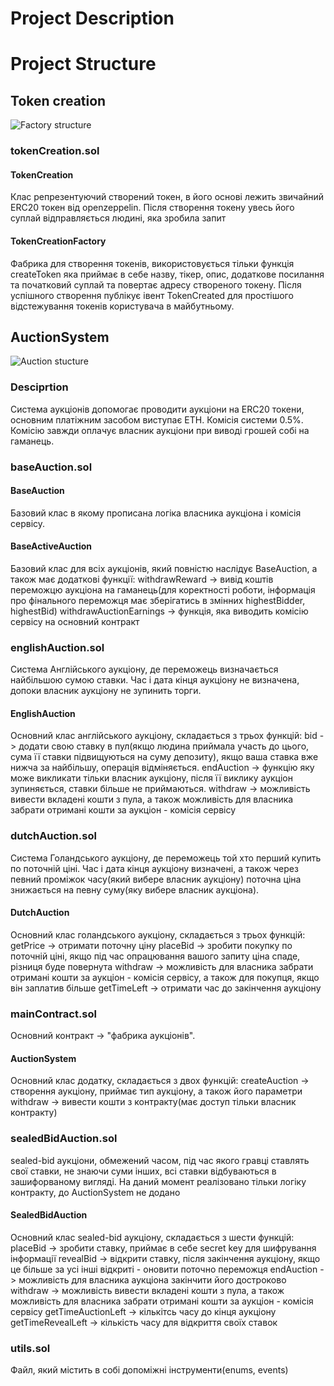 # Project Description

# Project Structure
## Token creation
![Factory structure](https://i.ibb.co/ns1Nh7mp/token-Factory-drawio.png)
### tokenCreation.sol
#### TokenCreation
Клас репрезентуючий створений токен, в його основі лежить звичайний ERC20 токен від openzeppelin.
Після створення токену увесь його суплай відправляється людині, яка зробила запит
#### TokenCreationFactory
Фабрика для створення токенів, використовується тільки функція createToken яка приймає в себе назву, тікер, опис, додаткове посилання та початковий суплай та повертає адресу створеного токену.
Після успішного створення публікує івент TokenCreated для простішого відстежування токенів користувача в майбутньому.
## AuctionSystem
![Auction stucture](https://i.ibb.co/mZx973k/token-Factory-drawio-1.png)
### Desciprtion
Система аукціонів допомогає проводити аукціони на ERC20 токени, основним платіжним засобом виступає ETH.
Комісія системи 0.5%. Комісію завжди оплачує власник аукціони при виводі грошей собі на гаманець.
### baseAuction.sol
#### BaseAuction
Базовий клас в якому прописана логіка власника аукціона і комісія сервісу.
#### BaseActiveAuction
Базовий клас для всіх аукціонів, який повністю наслідує BaseAuction, а також має додаткові функції:
withdrawReward -> вивід коштів переможцю аукціона на гаманець(для коректності роботи, інформація про фінального переможця має зберігатись в змінних highestBidder, highestBid)
withdrawAuctionEarnings -> функція, яка виводить комісію сервісу на основний контракт
### englishAuction.sol
Система Англійського аукціону, де переможець визначається найбільшою сумою ставки.
Час і дата кінця аукціону не визначена, допоки власник аукціону не зупинить торги.
#### EnglishAuction
Основний клас англійського аукціону, складається з трьох функцій:
bid -> додати свою ставку в пул(якщо людина приймала участь до цього, сума її ставки підвищуються на суму депозиту), якщо ваша ставка вже нижча за найбільшу, операція відміняється.
endAuction -> функцію яку може викликати тільки власник аукціону, після її виклику аукціон зупиняється, ставки більше не приймаються.
withdraw -> можливість вивести вкладені кошти з пула, а також можливість для власника забрати отримані кошти за аукціон - комісія сервісу
### dutchAuction.sol
Система Голандського аукціону, де переможець той хто перший купить по поточній ціні.
Час і дата кінця аукціону визначені, а також через певний проміжок часу(який вибере власник аукціону) поточна ціна знижається на певну суму(яку вибере власник аукціона).
#### DutchAuction
Основний клас голандського аукціону, складається з трьох функцій:
getPrice -> отримати поточну ціну
placeBid -> зробити покупку по поточній ціні, якщо під час опрацювання вашого запиту ціна спаде, різниця буде повернута
withdraw -> можливість для власника забрати отримані кошти за аукціон - комісія сервісу, а також для покупця, якщо він заплатив більше
getTimeLeft -> отримати час до закінчення аукціону
### mainContract.sol
Основний контракт -> "фабрика аукціонів".
#### AuctionSystem
Основний клас додатку, складається з двох функцій:
createAuction -> створення аукціону, приймає тип аукціону, а також його параметри
withdraw -> вивести кошти з контракту(має доступ тільки власник контракту)
### sealedBidAuction.sol
sealed-bid аукціони, обмежений часом, під час якого гравці ставлять свої ставки, не знаючи суми інших, всі ставки відбуваються в зашифорваному вигляді.
На даний момент реалізовано тільки логіку контракту, до AuctionSystem не додано
#### SealedBidAuction
Основний клас sealed-bid аукціону, складається з шести функцій:
placeBid -> зробити ставку, приймає в себе secret key для шифрування інформації
revealBid -> відкрити ставку, після закінчення аукціону, якщо це більше за усі інші відкриті - оновити поточно переможця
endAuction -> можливість для власника аукціона закінчити його достроково
withdraw -> можливість вивести вкладені кошти з пула, а також можливість для власника забрати отримані кошти за аукціон - комісія сервісу
getTimeAuctionLeft -> кількітсь часу до кінця аукціону
getTimeRevealLeft -> кількість часу для відкриття своїх ставок
### utils.sol
Файл, який містить в собі допоміжні інструменти(enums, events)
